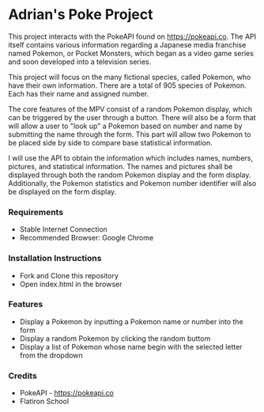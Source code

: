 # Adrian's Poke Project
This project interacts with the PokeAPI found on https://pokeapi.co. The API itself contains various information regarding a Japanese media franchise named Pokemon, or Pocket Monsters, which began as a video game series and soon developed into a television series. 

This project will focus on the many fictional species, called Pokemon, who have their own information. There are a total of 905 species of Pokemon. Each has their name and assigned number. 

The core features of the MPV consist of a random Pokemon display, which can be triggered by the user through a button. There will also be a form that will allow a user to "look up" a Pokemon based on number and name by submitting the name through the form. This part will allow two Pokemon to be placed side by side to compare base statistical information.

I will use the API to obtain the information which includes names, numbers, pictures, and statistical information. The names and pictures shall be displayed through both the random Pokemon display and the form display. Additionally, the Pokemon statistics and Pokemon number identifier will also be displayed on the form display.

### Requirements
* Stable Internet Connection
* Recommended Browser: Google Chrome

### Installation Instructions
* Fork and Clone this repository
* Open index.html in the browser

### Features
* Display a Pokemon by inputting a Pokemon name or number into the form
* Display a random Pokemon by clicking the random buttom
* Display a list of Pokemon whose name begin with the selected letter from the dropdown

### Credits
* PokeAPI - https://pokeapi.co
* Flatiron School



